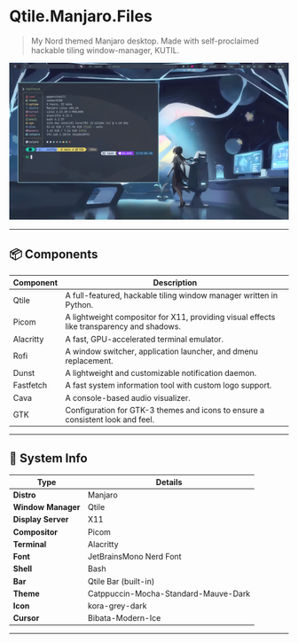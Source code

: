 # Qtile.Manjaro.Files

> My Nord themed Manjaro desktop. Made with self-proclaimed hackable tiling window-manager, KUTIL.

![screenshot](./src/SS/QTileDE1.png)

---
## 📦 Components

| Component | Description |
|-----------|-------------|
| Qtile     | A full-featured, hackable tiling window manager written in Python. |
| Picom     | A lightweight compositor for X11, providing visual effects like transparency and shadows. |
| Alacritty | A fast, GPU-accelerated terminal emulator. |
| Rofi      | A window switcher, application launcher, and dmenu replacement. |
| Dunst     | A lightweight and customizable notification daemon. |
| Fastfetch | A fast system information tool with custom logo support. |
| Cava      | A console-based audio visualizer. |
| GTK       | Configuration for GTK-3 themes and icons to ensure a consistent look and feel. |

---
## 🧰 System Info

| Type             | Details                                       |
|------------------|-----------------------------------------------|
| **Distro** | Manjaro                                     |
| **Window Manager**| Qtile                                        |
| **Display Server**| X11                                           |
| **Compositor** | Picom                                         |
| **Terminal** | Alacritty                                     |
| **Font** | JetBrainsMono Nerd Font                       |
| **Shell** | Bash                                          |
| **Bar** | Qtile Bar (built-in)                          |
| **Theme** | Catppuccin-Mocha-Standard-Mauve-Dark      |
| **Icon** | kora-grey-dark                               |
| **Cursor** | Bibata-Modern-Ice                              |

---
